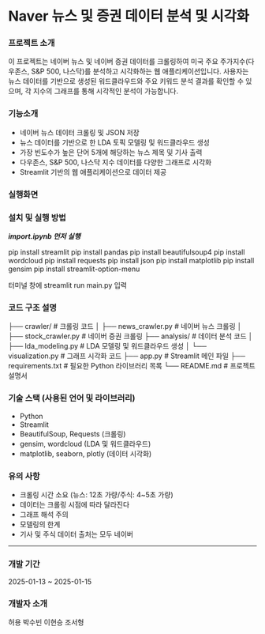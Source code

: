 # Naver 뉴스 및 증권 데이터 분석 및 시각화

### 프로젝트 소개

이 프로젝트는 네이버 뉴스 및 네이버 증권 데이터를 크롤링하여 미국 주요 주가지수(다우존스, S&P 500, 나스닥)를 분석하고 시각화하는 웹 애플리케이션입니다.
사용자는 뉴스 데이터를 기반으로 생성된 워드클라우드와 주요 키워드 분석 결과를 확인할 수 있으며, 각 지수의 그래프를 통해 시각적인 분석이 가능합니다.


### 기능소개

- 네이버 뉴스 데이터 크롤링 및 JSON 저장
- 뉴스 데이터를 기반으로 한 LDA 토픽 모델링 및 워드클라우드 생성
- 가장 빈도수가 높은 단어 5개에 해당하는 뉴스 제목 및 기사 출력
- 다우존스, S&P 500, 나스닥 지수 데이터를 다양한 그래프로 시각화
- Streamlit 기반의 웹 애플리케이션으로 데이터 제공

### 실행화면


### 설치 및 실행 방법
***import.ipynb 먼저 실행***

pip install streamlit
pip install pandas
pip install beautifulsoup4
pip install wordcloud
pip install requests
pip install json
pip install matplotlib
pip install gensim
pip install streamlit-option-menu

터미널 창에 streamlit run main.py 입력

### 코드 구조 설명

├── crawler/               # 크롤링 코드
│   ├── news_crawler.py    # 네이버 뉴스 크롤링
│   ├── stock_crawler.py   # 네이버 증권 크롤링
├── analysis/              # 데이터 분석 코드
│   ├── lda_modeling.py    # LDA 모델링 및 워드클라우드 생성
│   └── visualization.py   # 그래프 시각화 코드
├── app.py                 # Streamlit 메인 파일
├── requirements.txt       # 필요한 Python 라이브러리 목록
└── README.md              # 프로젝트 설명서

### 기술 스택 (사용된 언어 및 라이브러리)
- Python
- Streamlit
- BeautifulSoup, Requests (크롤링)
- gensim, wordcloud (LDA 및 워드클라우드)
- matplotlib, seaborn, plotly (데이터 시각화)


### 유의 사항

- 크롤링 시간 소요 (뉴스: 12초 가량/주식: 4~5초 가량)
- 데이터는 크롤링 시점에 따라 달라진다
- 그래프 해석 주의
- 모델링의 한계
- 기사 및 주식 데이터 출처는 모두 네이버

---
### 개발 기간

2025-01-13 ~ 2025-01-15


### 개발자 소개

허용 박수빈 이현승 조서형
